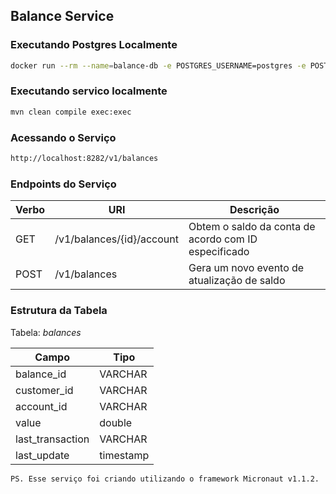 ## Balance Service

### Executando Postgres Localmente

```bash
docker run --rm --name=balance-db -e POSTGRES_USERNAME=postgres -e POSTGRES_PASSWORD=postgres -p 5432:5432 postgres
```

### Executando servico localmente

```bash
mvn clean compile exec:exec
```

### Acessando o Serviço

```bash
http://localhost:8282/v1/balances
```

### Endpoints do Serviço

Verbo | URI | Descrição
-----|----|---
GET | /v1/balances/{id}/account | Obtem o saldo da conta de acordo com ID especificado
POST| /v1/balances|Gera um novo evento de atualização de saldo

### Estrutura da Tabela

Tabela: *balances*

Campo|Tipo
-----|----
balance_id | VARCHAR
customer_id | VARCHAR
account_id | VARCHAR
value | double
last_transaction | VARCHAR
last_update| timestamp

```
PS. Esse serviço foi criando utilizando o framework Micronaut v1.1.2.
```